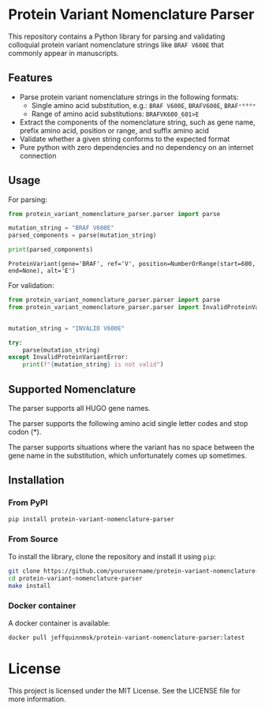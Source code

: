 # Protein Variant Nomenclature Parser

This repository contains a Python library for parsing and validating colloquial protein variant nomenclature
strings like `BRAF V600E` that commonly appear in manuscripts.

## Features

- Parse protein variant nomenclature strings in the following formats:
  - Single amino acid substitution, e.g.: `BRAF V600E`, `BRAFV600E`, `BRAFᵛ⁶⁰⁰ᵉ`
  - Range of amino acid substitutions: `BRAFVK600_601>E`
- Extract the components of the nomenclature string, such as gene name, prefix amino acid, position or range, and suffix amino acid
- Validate whether a given string conforms to the expected format
- Pure python with zero dependencies and no dependency on an internet connection

## Usage

For parsing:

```python
from protein_variant_nomenclature_parser.parser import parse

mutation_string = "BRAF V600E"
parsed_components = parse(mutation_string)

print(parsed_components)
```

```
ProteinVariant(gene='BRAF', ref='V', position=NumberOrRange(start=600, end=None), alt='E')
```

For validation:

```python
from protein_variant_nomenclature_parser.parser import parse
from protein_variant_nomenclature_parser.parser import InvalidProteinVariantError


mutation_string = "INVALID V600E"

try:
    parse(mutation_string)
except InvalidProteinVariantError:
    print(f"{mutation_string} is not valid")
```

## Supported Nomenclature

The parser supports all HUGO gene names.

The parser supports the following amino acid single letter codes and stop codon (*).

The parser supports situations where the variant has no space between the gene name in the substitution,
which unfortunately comes up sometimes.

## Installation

### From PyPI

```bash
pip install protein-variant-nomenclature-parser
```

### From Source

To install the library, clone the repository and install it using `pip`:

```bash
git clone https://github.com/yourusername/protein-variant-nomenclature-parser.git
cd protein-variant-nomenclature-parser
make install
```

### Docker container

A docker container is available:

```commandline
docker pull jeffquinnmsk/protein-variant-nomenclature-parser:latest
```

# License

This project is licensed under the MIT License. See the LICENSE file for more information.
